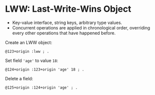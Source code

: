 # LWW: Last-Write-Wins Object

- Key-value interface, string keys, arbitrary type values.
- Concurrent operations are applied in chronological order, overriding every other operations that have happened before.

Create an LWW object:

    @123+origin :lww ; .

Set field `'age'` to value `18`:

    @124+origin :123+origin 'age' 18 ; .

Delete a field:

    @125+origin :124+origin 'age' ; .